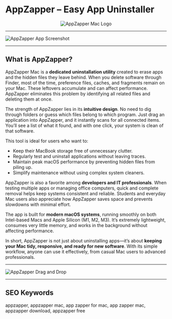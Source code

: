 # AppZapper – Easy App Uninstaller  

<div align="center">  
<img src="https://cdn.dribbble.com/userupload/21114438/file/original-b0eace306b2f6e4142c9c8c39a4daf3f.png?format=webp&resize=400x300&vertical=center" alt="AppZapper Mac Logo">  
</div>  

---

![AppZapper App Screenshot](https://upload.wikimedia.org/wikipedia/en/d/d9/Appzapper_screenshot.png)  

---

## What is AppZapper?  

AppZapper Mac is a **dedicated uninstallation utility** created to erase apps and the hidden files they leave behind. When you delete software through Finder, most of the time, preference files, caches, and fragments remain on your Mac. These leftovers accumulate and can affect performance. AppZapper eliminates this problem by identifying all related files and deleting them at once.  

The strength of AppZapper lies in its **intuitive design**. No need to dig through folders or guess which files belong to which program. Just drag an application into AppZapper, and it instantly scans for all connected items. You’ll see a list of what it found, and with one click, your system is clean of that software.  

This tool is ideal for users who want to:  
- Keep their MacBook storage free of unnecessary clutter.  
- Regularly test and uninstall applications without leaving traces.  
- Maintain peak macOS performance by preventing hidden files from piling up.  
- Simplify maintenance without using complex system cleaners.  

AppZapper is also a favorite among **developers and IT professionals**. When testing multiple apps or managing office computers, quick and complete removal helps keep systems consistent and reliable. Students and everyday Mac users also appreciate how AppZapper saves space and prevents slowdowns with minimal effort.  

The app is built for **modern macOS systems**, running smoothly on both Intel-based Macs and Apple Silicon (M1, M2, M3). It’s extremely lightweight, consumes very little memory, and works in the background without affecting performance.  

In short, AppZapper is not just about uninstalling apps—it’s about **keeping your Mac tidy, responsive, and ready for new software**. With its simple workflow, anyone can use it effectively, from casual Mac users to advanced professionals.  

---

![AppZapper Drag and Drop](https://cdn.mos.cms.futurecdn.net/ead2bd57812693dbb281426f4242b469.jpg)  

---

## SEO Keywords  

appzapper, appzapper mac, app zapper for mac, app zapper mac, appzapper download, appzapper free  
